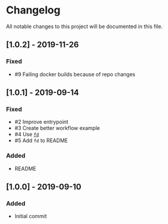 # Changelog

All notable changes to this project will be documented in this file.

## [1.0.2] - 2019-11-26

### Fixed

- #9 Failing docker builds because of repo changes

## [1.0.1] - 2019-09-14

### Fixed

- #2 Improve entrypoint
- #3 Create better workflow example
- #4 Use [`fd`](https://github.com/sharkdp/fd "Link to fd on GitHub")
- #5 Add `fd` to README

### Added

- README

## [1.0.0] - 2019-09-10

### Added

- Initial commit

